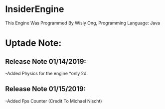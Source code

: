 # InsiderEngine
This Engine Was Programmed By Wisly Ong,
Programming Language: Java


# Uptade Note:
## Release Note 01/14/2019:
-Added Physics for the engine *only 2d.
## Release Note 01/15/2019:
-Added Fps Counter (Credit To Michael Nischt)
